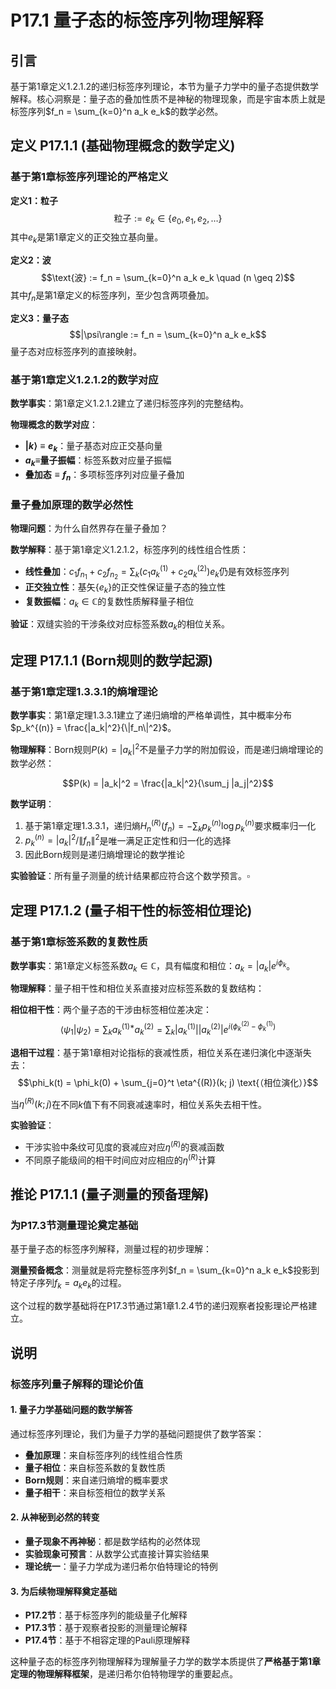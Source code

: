 # P17.1 量子态的标签序列物理解释

## 引言

基于第1章定义1.2.1.2的递归标签序列理论，本节为量子力学中的量子态提供数学解释。核心洞察是：量子态的叠加性质不是神秘的物理现象，而是宇宙本质上就是标签序列$f_n = \sum_{k=0}^n a_k e_k$的数学必然。

## 定义 P17.1.1 (基础物理概念的数学定义)

### 基于第1章标签序列理论的严格定义

**定义1：粒子**
$$\text{粒子} := e_k \in \{e_0, e_1, e_2, \ldots\}$$
其中$e_k$是第1章定义的正交独立基向量。

**定义2：波** 
$$\text{波} := f_n = \sum_{k=0}^n a_k e_k \quad (n \geq 2)$$
其中$f_n$是第1章定义的标签序列，至少包含两项叠加。

**定义3：量子态**
$$|\psi\rangle := f_n = \sum_{k=0}^n a_k e_k$$
量子态对应标签序列的直接映射。

### 基于第1章定义1.2.1.2的数学对应

**数学事实**：第1章定义1.2.1.2建立了递归标签序列的完整结构。

**物理概念的数学对应**：
- **$|k\rangle \equiv e_k$**：量子基态对应正交基向量
- **$a_k \equiv$量子振幅**：标签系数对应量子振幅
- **叠加态$\equiv f_n$**：多项标签序列对应量子叠加

### 量子叠加原理的数学必然性

**物理问题**：为什么自然界存在量子叠加？

**数学解释**：基于第1章定义1.2.1.2，标签序列的线性组合性质：
- **线性叠加**：$c_1 f_{n_1} + c_2 f_{n_2} = \sum_k (c_1 a_k^{(1)} + c_2 a_k^{(2)}) e_k$仍是有效标签序列
- **正交独立性**：基矢$\{e_k\}$的正交性保证量子态的独立性
- **复数振幅**：$a_k \in \mathbb{C}$的复数性质解释量子相位

**验证**：双缝实验的干涉条纹对应标签系数$a_k$的相位关系。

## 定理 P17.1.1 (Born规则的数学起源)

### 基于第1章定理1.3.3.1的熵增理论

**数学事实**：第1章定理1.3.3.1建立了递归熵增的严格单调性，其中概率分布$p_k^{(n)} = \frac{|a_k|^2}{\|f_n\|^2}$。

**物理解释**：Born规则$P(k) = |a_k|^2$不是量子力学的附加假设，而是递归熵增理论的数学必然：

$$P(k) = |a_k|^2 = \frac{|a_k|^2}{\sum_j |a_j|^2}$$

**数学证明**：
1. 基于第1章定理1.3.3.1，递归熵$H_n^{(R)}(f_n) = -\sum_k p_k^{(n)} \log p_k^{(n)}$要求概率归一化
2. $p_k^{(n)} = |a_k|^2/\|f_n\|^2$是唯一满足正定性和归一化的选择
3. 因此Born规则是递归熵增理论的数学推论

**实验验证**：所有量子测量的统计结果都应符合这个数学预言。$\square$

## 定理 P17.1.2 (量子相干性的标签相位理论)

### 基于第1章标签系数的复数性质

**数学事实**：第1章定义标签系数$a_k \in \mathbb{C}$，具有幅度和相位：$a_k = |a_k| e^{i\phi_k}$。

**物理解释**：量子相干性和相位关系直接对应标签系数的复数结构：

**相位相干性**：两个量子态的干涉由标签相位差决定：
$$\langle \psi_1 | \psi_2 \rangle = \sum_k a_k^{(1)*} a_k^{(2)} = \sum_k |a_k^{(1)}| |a_k^{(2)}| e^{i(\phi_k^{(2)} - \phi_k^{(1)})}$$

**退相干过程**：基于第1章相对论指标的衰减性质，相位关系在递归演化中逐渐失去：
$$\phi_k(t) = \phi_k(0) + \sum_{j=0}^t \eta^{(R)}(k; j) \text{（相位演化）}$$

当$\eta^{(R)}(k; j)$在不同$k$值下有不同衰减速率时，相位关系失去相干性。

**实验验证**：
- 干涉实验中条纹可见度的衰减应对应$\eta^{(R)}$的衰减函数
- 不同原子能级间的相干时间应对应相应的$\eta^{(R)}$计算

## 推论 P17.1.1 (量子测量的预备理解)

### 为P17.3节测量理论奠定基础

基于量子态的标签序列解释，测量过程的初步理解：

**测量预备概念**：测量就是将完整标签序列$f_n = \sum_{k=0}^n a_k e_k$投影到特定子序列$f_k = a_k e_k$的过程。

这个过程的数学基础将在P17.3节通过第1章1.2.4节的递归观察者投影理论严格建立。

## 说明

### **标签序列量子解释的理论价值**

#### **1. 量子力学基础问题的数学解答**
通过标签序列理论，我们为量子力学的基础问题提供了数学答案：
- **叠加原理**：来自标签序列的线性组合性质
- **量子相位**：来自标签系数的复数性质  
- **Born规则**：来自递归熵增的概率要求
- **量子相干**：来自标签相位的数学关系

#### **2. 从神秘到必然的转变**
- **量子现象不再神秘**：都是数学结构的必然体现
- **实验现象可预言**：从数学公式直接计算实验结果
- **理论统一**：量子力学成为递归希尔伯特理论的特例

#### **3. 为后续物理解释奠定基础**
- **P17.2节**：基于标签序列的能级量子化解释
- **P17.3节**：基于观察者投影的测量理论解释
- **P17.4节**：基于不相容定理的Pauli原理解释

这种量子态的标签序列物理解释为理解量子力学的数学本质提供了**严格基于第1章定理的物理解释框架**，是递归希尔伯特物理学的重要起点。